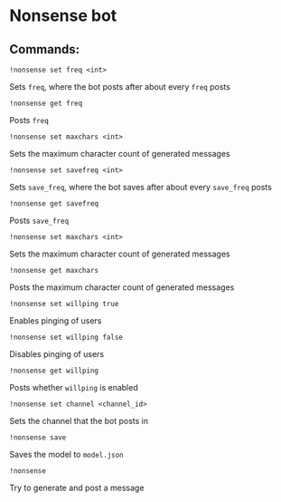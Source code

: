 # Nonsense bot

## Commands:

`!nonsense set freq <int>`

Sets `freq`, where the bot posts after about every `freq` posts

`!nonsense get freq`

Posts `freq`

`!nonsense set maxchars <int>`

Sets the maximum character count of generated messages

`!nonsense set savefreq <int>`

Sets `save_freq`, where the bot saves after about every `save_freq` posts

`!nonsense get savefreq`

Posts `save_freq`

`!nonsense set maxchars <int>`

Sets the maximum character count of generated messages

`!nonsense get maxchars`

Posts the maximum character count of generated messages

`!nonsense set willping true`

Enables pinging of users

`!nonsense set willping false`

Disables pinging of users

`!nonsense get willping`

Posts whether `willping` is enabled

`!nonsense set channel <channel_id>`

Sets the channel that the bot posts in

`!nonsense save`

Saves the model to `model.json`

`!nonsense`

Try to generate and post a message
